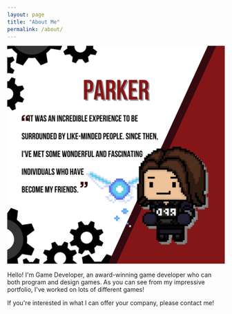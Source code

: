 ```yaml
---
layout: page
title: "About Me"
permalink: /about/
---
```


![Picture 1](/assets/gda_images/about_post/1.png)

Hello! I'm Game Developer, an award-winning game developer who can both program and design games. As you can see from my impressive portfolio, I've worked on lots of different games!

If you're interested in what I can offer your company, please contact me!
